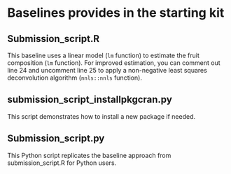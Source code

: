 # Baselines provides in the starting kit 

## Submission_script.R 

This baseline uses a linear model (`lm` function) to estimate the fruit composition (`lm` function).
For improved estimation, you can comment out line 24 and uncomment line 25 to apply a non-negative least squares deconvolution algorithm (`nnls::nnls` function).

## submission_script_installpkgcran.py

This script demonstrates how to install a new package if needed.

## Submission_script.py

This Python script replicates the baseline approach from submission_script.R for Python users. 

